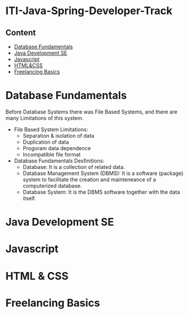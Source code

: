 # ITI-Java-Spring-Developer-Track

## Content
* [Database Fundamentals](#Database-Fundamentals)
* [Java Development SE](#Java-Development-SE)
* [Javascript](#Javascript)
* [HTML&CSS](#HTML-&-CSS)
* [Freelancing Basics](#Freelancing-Basics)


# Database Fundamentals 
Before Database Systems there was File Based Systems, and there are many Limitations of this system.
* File Based System Limitations:
  * Separation & isolation of data
  * Duplication of data 
  * Progoram data dependence
  * Incompatible file format
* Database Fundamentals Desfinitions:
  * Database: It is a collection of related data.
  * Database Management System (DBMS): It is a software (package) system to facilitate the creation and mainteneance of a computerized database.
  * Database System: It is the DBMS software together with the data itself.
   
# Java Development SE

# Javascript

# HTML & CSS

# Freelancing Basics

